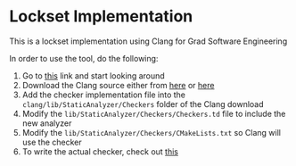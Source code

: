 # Lockset Implementation

This is a lockset implementation using Clang for Grad Software Engineering

In order to use the tool, do the following:

1. Go to [this](http://clang-analyzer.llvm.org/checker_dev_manual.html#idea) link and start looking around
2. Download the Clang source either from [here](http://llvm.org/releases/download.html) or [here](https://github.com/llvm-mirror/clang)
3. Add the checker implementation file into the `clang/lib/StaticAnalyzer/Checkers` folder of the Clang download
4. Modify the `lib/StaticAnalyzer/Checkers/Checkers.td` file to include the new analyzer
5. Modify the `lib/StaticAnalyzer/Checkers/CMakeLists.txt` so Clang will use the checker
6. To write the actual checker, check out [this](http://clang-analyzer.llvm.org/checker_dev_manual.html#events_callbacks)

